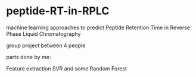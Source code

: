 # peptide-RT-in-RPLC
machine learning approaches to predict Peptide Retention Time in Reverse Phase Liquid Chromatography 

group project between 4 people

parts done by me:

Feature extraction
SVR and some Random Forest
